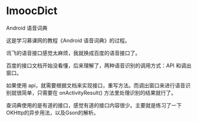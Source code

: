 # ImoocDict
Android 语音词典

这是学习慕课网的教程《Android 语音词典》的过程。

讯飞的语音接口感觉太麻烦，我就换成百度的语音接口了。

百度的接口文档开始没看懂，后来理解了，两种语音识别的调用方式：API 和调出窗口。

如果使用 api，就需要根据文档来实现接口，重写方法。而调出窗口来进行语音识别就很简单，只需要在 onActivityResult() 方法里处理识别的结果就行了。

查词典使用的是有道的接口，感觉有道的接口内容很少。主要就是练习了一下OKHttp的异步用法，以及Gson的解析。
